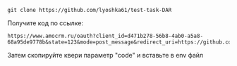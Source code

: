 ```
git clone https://github.com/lyoshka61/test-task-DAR
```
Получите код по ссылке:
```
https://www.amocrm.ru/oauth?client_id=d471b278-56b8-4ab0-a5a8-68a95de9778b&state=123&mode=post_message&redirect_uri=https://github.com/lyoshka61
```
Затем скопируйте квери параметр "сode" и вставьте в env файл

